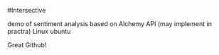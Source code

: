 #Intersective


demo of sentiment analysis based on Alchemy API (may implement in practra)
Linux ubuntu

Great Github!
